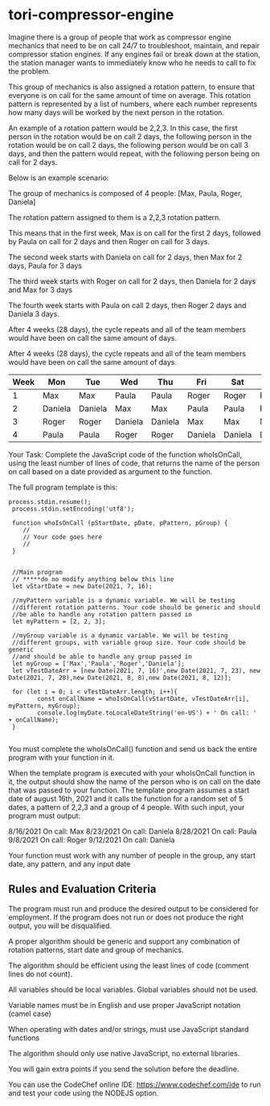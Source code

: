 # tori-compressor-engine

Imagine there is a group of people that work as compressor engine mechanics that need to be on call 24/7 to troubleshoot, maintain, and repair compressor station engines. If any engines fail or break down at the station, the station manager wants to immediately know who he needs to call to fix the problem.

This group of mechanics is also assigned a rotation pattern, to ensure that everyone is on call for the same amount of time on average. This rotation pattern is represented by a list of numbers, where each number represents how many days will be worked by the next person in the rotation. 

An example of a rotation pattern would be 2,2,3. In this case, the first person in the rotation would be on call 2 days, the following person in the rotation would be on call 2 days, the following person would be on call 3 days, and then the pattern would repeat, with the following person being on call for 2 days.

Below is an example scenario:

The group of mechanics is composed of 4 people: [Max, Paula, Roger, Daniela]

The rotation pattern assigned to them is a 2,2,3 rotation pattern.

This means that in the first week, Max is on call for the first 2 days, followed by Paula on call for 2 days and then Roger on call for 3 days. 

The second week starts with Daniela on call for 2 days, then Max for 2 days, Paula for 3 days

The third week starts with Roger on call for 2 days, then Daniela for 2 days and Max for 3 days

The fourth week starts with Paula on call 2 days, then Roger 2 days and Daniela 3 days.

After 4 weeks (28 days), the cycle repeats and all of the team members would have been on call the same amount of days. 

After 4 weeks (28 days), the cycle repeats and all of the team members would have been on call the same amount of days. 

Week|Mon|Tue|Wed|Thu|Fri|Sat|Sun
----|---|---|---|---|---|---|---
1	|Max |Max	|Paula	|Paula	|Roger	|Roger	|Roger
2	|Daniela|	Daniela	|Max	|Max	|Paula	|Paula	|Paula
3	|Roger|	Roger	|Daniela	|Daniela	|Max	|Max	|Max
4	|Paula|	Paula|	Roger	|Roger	|Daniela	|Daniela	|Daniela


Your Task:
Complete the JavaScript code of the function whoIsOnCall, using the least number of lines of code, that returns the name of the person on call based on a date provided as argument to the function.

The full program template is this:

```
process.stdin.resume();
 process.stdin.setEncoding('utf8');
 
 function whoIsOnCall (pStartDate, pDate, pPattern, pGroup) {
    //
    // Your code goes here
    //
 }
 

 //Main program 
 // *****do no modify anything below this line
 let vStartDate = new Date(2021, 7, 16);

 //myPattern variable is a dynamic variable. We will be testing
 //different rotation patterns. Your code should be generic and should
 //be able to handle any rotation pattern passed in
 let myPattern = [2, 2, 3];

 //myGroup variable is a dynamic variable. We will be testing
 //different groups, with variable group size. Your code should be generic 
 //and should be able to handle any group passed in
 let myGroup = ['Max','Paula','Roger','Daniela'];
 let vTestDateArr = [new Date(2021, 7, 16)',new Date(2021, 7, 23), new Date(2021, 7, 28),new Date(2021, 8, 8),new Date(2021, 8, 12)];

 for (let i = 0; i < vTestDateArr.length; i++){
        const onCallName = whoIsOnCall(vStartDate, vTestDateArr[i], myPattern, myGroup);
        console.log(myDate.toLocaleDateString('en-US') + ' On call: ' + onCallName);
 }
    
```

You must complete the whoIsOnCall() function and send us back the entire program with your function in it.

When the template program is executed with your whoIsOnCall function in it, the output should show the name of the person who is on call on the date that was passed to your function. The template program assumes a start date of august 16th, 2021 and it calls the function for a random set of 5 dates, a pattern of 2,2,3 and a group of 4 people. With such input, your program must output:

8/16/2021 On call: Max
8/23/2021 On call: Daniela
8/28/2021 On call: Paula
9/8/2021 On call: Roger
9/12/2021 On call: Daniela

Your function must work with any number of people in the group, any start date, any pattern, and any input date


## Rules and Evaluation Criteria

The program must run and produce the desired output to be considered for employment. If the program does not run or does not produce the right output, you will be disqualified.

A proper algorithm should be generic and support any combination of rotation patterns, start date and group of mechanics.

The algorithm should be efficient using the least lines of code (comment lines do not count).

All variables should be local variables. Global variables should not be used.

Variable names must be in English and use proper JavaScript notation (camel case)

When operating with dates and/or strings, must use JavaScript standard functions

The algorithm should only use native JavaScript, no external libraries.

You will gain extra points if you send the solution before the deadline.

You can use the CodeChef online IDE: https://www.codechef.com/ide to run and test your code using the NODEJS option.
